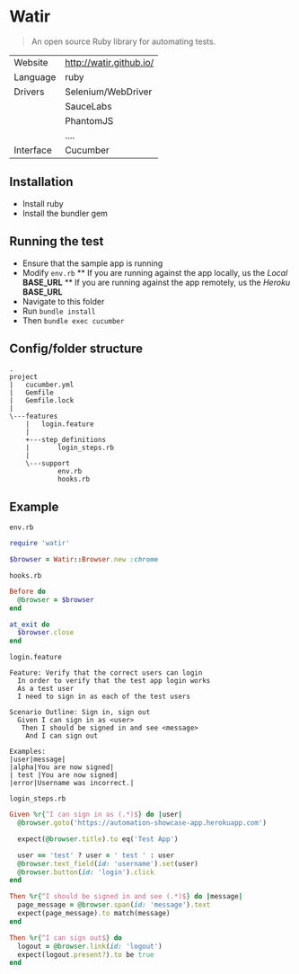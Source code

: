 # Watir
> An open source Ruby library for automating tests.

|          |                                  |
|----------|----------------------------------|
|Website   | http://watir.github.io/          |
|Language  | ruby                             |
|Drivers   | Selenium/WebDriver               |
|          | SauceLabs                        |
|          | PhantomJS                        |
|          | ....                             |
|Interface |Cucumber                          |

## Installation
* Install ruby
* Install the bundler gem

## Running the test
* Ensure that the sample app is running
* Modify `env.rb`
** If you are running against the app locally, us the *Local* **BASE_URL**
** If you are running against the app remotely, us the *Heroku* **BASE_URL**
* Navigate to this folder
* Run `bundle install`
* Then `bundle exec cucumber`

## Config/folder structure
```
.
project
|   cucumber.yml
|   Gemfile
|   Gemfile.lock
|
\---features
    |   login.feature
    |
    +---step_definitions
    |       login_steps.rb
    |
    \---support
            env.rb
            hooks.rb
```

## Example
`env.rb`
```ruby
require 'watir'

$browser = Watir::Browser.new :chrome
```

`hooks.rb`
```ruby
Before do
  @browser = $browser
end

at_exit do
  $browser.close
end
```

`login.feature`
```cucumber
Feature: Verify that the correct users can login
  In order to verify that the test app login works
  As a test user
  I need to sign in as each of the test users

Scenario Outline: Sign in, sign out
  Given I can sign in as <user>
   Then I should be signed in and see <message>
    And I can sign out

Examples:
|user|message|
|alpha|You are now signed|
| test |You are now signed|
|error|Username was incorrect.|
```

`login_steps.rb`
```ruby
Given %r{^I can sign in as (.*)$} do |user|
  @browser.goto('https://automation-showcase-app.herokuapp.com')

  expect(@browser.title).to eq('Test App')

  user == 'test' ? user = ' test ' : user
  @browser.text_field(id: 'username').set(user)
  @browser.button(id: 'login').click
end

Then %r{^I should be signed in and see (.*)$} do |message|
  page_message = @browser.span(id: 'message').text
  expect(page_message).to match(message)
end

Then %r{^I can sign out$} do
  logout = @browser.link(id: 'logout')
  expect(logout.present?).to be true
end
```
